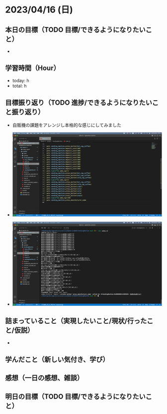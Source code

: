 # 2023/04/16 (日)

## 本日の目標（TODO 目標/できるようになりたいこと）

-

## 学習時間（Hour）

- today: h
- total: h

## 目標振り返り（TODO 進捗/できるようになりたいこと振り返り）

- 自販機の課題をアレンジし本格的な感じにしてみました
- ![画像](/Week1-2/daily_report/images/img1.png)

- ![画像](/Week1-2/daily_report/images/img2.png)

## 詰まっていること（実現したいこと/現状/行ったこと/仮説）

-

## 学んだこと（新しい気付き、学び）

## 感想（一日の感想、雑談）

## 明日の目標（TODO 目標/できるようになりたいこと）
